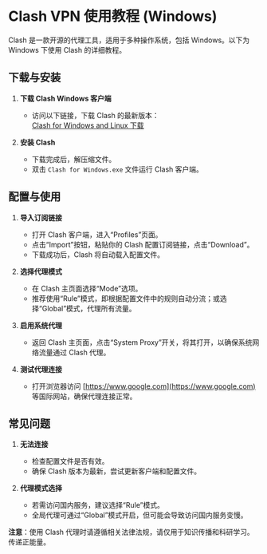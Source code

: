 # Clash VPN 使用教程 (Windows)

Clash 是一款开源的代理工具，适用于多种操作系统，包括 Windows。以下为 Windows 下使用 Clash 的详细教程。

## 下载与安装

1. **下载 Clash Windows 客户端**  
   - 访问以下链接，下载 Clash 的最新版本：  
     [Clash for Windows and Linux 下载](https://drive.google.com/drive/folders/1esNCf07lV1B41eUEgfbxMvuZnGZNdZon?dmr=1&ec=wgc-drive-hero-goto)

2. **安装 Clash**  
   - 下载完成后，解压缩文件。
   - 双击 `Clash for Windows.exe` 文件运行 Clash 客户端。

## 配置与使用

1. **导入订阅链接**  
   - 打开 Clash 客户端，进入“Profiles”页面。
   - 点击“Import”按钮，粘贴你的 Clash 配置订阅链接，点击“Download”。
   - 下载成功后，Clash 将自动载入配置文件。

2. **选择代理模式**  
   - 在 Clash 主页面选择“Mode”选项。
   - 推荐使用“Rule”模式，即根据配置文件中的规则自动分流；或选择“Global”模式，代理所有流量。

3. **启用系统代理**  
   - 返回 Clash 主页面，点击“System Proxy”开关，将其打开，以确保系统网络流量通过 Clash 代理。

4. **测试代理连接**  
   - 打开浏览器访问 [https://www.google.com](https://www.google.com) 等国际网站，确保代理连接正常。

## 常见问题

1. **无法连接**  
   - 检查配置文件是否有效。
   - 确保 Clash 版本为最新，尝试更新客户端和配置文件。

2. **代理模式选择**  
   - 若需访问国内服务，建议选择“Rule”模式。
   - 全局代理可通过“Global”模式开启，但可能会导致访问国内服务变慢。

**注意**：使用 Clash 代理时请遵循相关法律法规，请仅用于知识传播和科研学习。传递正能量。
